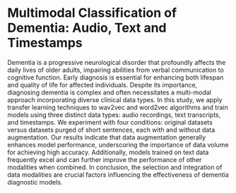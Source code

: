 # Multimodal Classification of Dementia: Audio, Text and Timestamps
Dementia is a progressive neurological disorder that profoundly affects the daily lives of older adults, impairing abilities from verbal communication to cognitive function. Early diagnosis is essential for enhancing both lifespan and quality of life for affected individuals. Despite its importance, diagnosing dementia is complex and often necessitates a multi-modal approach incorporating diverse clinical data types. In this study, we apply transfer learning techniques to wav2vec and word2vec algorithms and train models using three distinct data types: audio recordings, text transcripts, and timestamps. We experiment with four conditions: original datasets versus datasets purged of short sentences, each with and without data augmentation. Our results indicate that data augmentation generally enhances model performance, underscoring the importance of data volume for achieving high accuracy. Additionally, models trained on text data frequently excel and can further improve the performance of other modalities when combined. In conclusion, the selection and integration of data modalities are crucial factors influencing the effectiveness of dementia diagnostic models.
